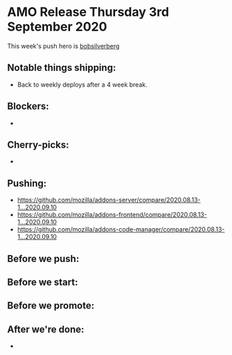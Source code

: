 # AMO Release Thursday 3rd September 2020

This week's push hero is [bobsilverberg](https://github.com/bobsilverberg)

## Notable things shipping:

- Back to weekly deploys after a 4 week break.

## Blockers:

-

## Cherry-picks:

- 

## Pushing:

- https://github.com/mozilla/addons-server/compare/2020.08.13-1...2020.09.10
- https://github.com/mozilla/addons-frontend/compare/2020.08.13-1...2020.09.10
- https://github.com/mozilla/addons-code-manager/compare/2020.08.13-1...2020.09.10

## Before we push:

## Before we start:

## Before we promote:

## After we're done:

- 

